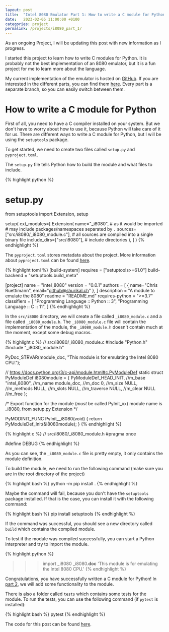 ```yaml
---
layout: post
title:  "Intel 8080 Emulator Part 1: How to write a C module for Python"
date:   2023-02-05 11:00:00 +0100
categories: project
permalink: /projects/i8080_part_1/
---
```


As an ongoing Project, I will be updating this post with new information as I progress.

I started this project to learn how to write C modules for Python.
It is probably not the best implementation of an 8080 emulator, but it is a fun project for me to learn more about the language.

My current implementation of the emulator is hosted on [GitHub][github_project].
If you are interested in the different parts, you can find them [here][github_blog].
Every part is a separate branch, so you can easily switch between them.


# How to write a C module for Python

First of all, you need to have a C compiler installed on your system.
But we don't have to worry about how to use it, because Python will take care of it for us.
There are different ways to write a C module for Python, but I will be using the `setuptools` package.


To get started, we need to create two files called `setup.py` and `pyproject.toml`.

The `setup.py` file tells Python how to build the module and what files to include.

{% highlight python %}
# setup.py
from setuptools import Extension, setup

setup(
    ext_modules=[
        Extension(
            name="_i8080",  # as it would be imported
                            # may include packages/namespaces separated by `.`
            sources=["src/i8080/_i8080_module.c"], # all sources are compiled into a single binary file
            include_dirs=["src/i8080"], # include directories
        ),
    ]
)
{% endhighlight %}

The `pyproject.toml` stores metadata about the project.
More information about `pyproject.toml` can be found [here][pyproject_toml].

{% highlight toml %}
[build-system]
requires = ["setuptools>=61.0"]
build-backend = "setuptools.build_meta"

[project]
name = "intel_8080"
version = "0.0.1"
authors = [
  { name="Chris Ruettimann", email="github@shurikal.ch" },
]
description = "A module to emulate the 8080"
readme = "README.md"
requires-python = ">=3.7"
classifiers = [
    "Programming Language :: Python :: 3",
    "Programming Language :: C :: 11",
]
{% endhighlight %}


In the `src/i8080` directory, we will create a file called `_i8080_module.c` and a file called `_i8080_module.h`.
The `_i8080_module.c` file will contain the implementation of the module, the `_i8080_module.h` doesn't contain much at the moment, except some debug macros.
    
{% highlight c %}
// src/i8080/_i8080_module.c
#include "Python.h"
#include "_i8080_module.h"

PyDoc_STRVAR(module_doc,
"This module is for emulating the Intel 8080 CPU.");

// https://docs.python.org/3/c-api/module.html#c.PyModuleDef
static struct PyModuleDef i8080module = {
    PyModuleDef_HEAD_INIT,  //m_base
    "intel_8080",           //m_name
    module_doc,             //m_doc
    0,                      //m_size
    NULL,                   //m_methods
    NULL,                   //m_slots
    NULL,                   //m_traverse
    NULL,                   //m_clear
    NULL                    //m_free
};

/* 
Export function for the module (*must* be called PyInit_xx) 
module name is _i8080, from setup.py Extension
*/

PyMODINIT_FUNC
PyInit__i8080(void)
{
    return PyModuleDef_Init(&i8080module);
}
{% endhighlight %}

{% highlight c %}
// src/i8080/_i8080_module.h
#pragma once

#define DEBUG
{% endhighlight %}

As you can see, the `_i8080_module.c` file is pretty empty, it only contains the module definition.

To build the module, we need to run the following command (make sure you are in the root directory of the project)

{% highlight bash %}
python -m pip install .
{% endhighlight %}

Maybe the command will fail, because you don't have the `setuptools` package installed.
If that is the case, you can install it with the following command:

{% highlight bash %}
pip install setuptools
{% endhighlight %}

If the command was successful, you should see a new directory called `build` which contains the compiled module.

To test if the module was compiled successfully, you can start a Python interpreter and try to import the module.

{% highlight python %}
>>> import _i8080
>>> _i8080.__doc__
'This module is for emulating the Intel 8080 CPU.'
{% endhighlight %}

Congratulations, you have successfully written a C module for Python!
In [part 2][blog_part_2], we will add some functionality to the module.

There is also a folder called `tests` which contains some tests for the module.
To run the tests, you can use the following command (if `pytest` is installed):

{% highlight bash %}
pytest
{% endhighlight %}


The code for this post can be found [here][github_part_1].


[github_project]: https://github.com/Shurikal/python_8080/
[pyproject_toml]: https://peps.python.org/pep-0621/
[github_part_1]: https://github.com/Shurikal/i8080_blog/tree/part_1
[github_part_2]: https://github.com/Shurikal/i8080_blog/tree/part_2
[github_blog]: https://github.com/Shurikal/i8080_blog/
[blog_part_2]: /projects/i8080_part_2/